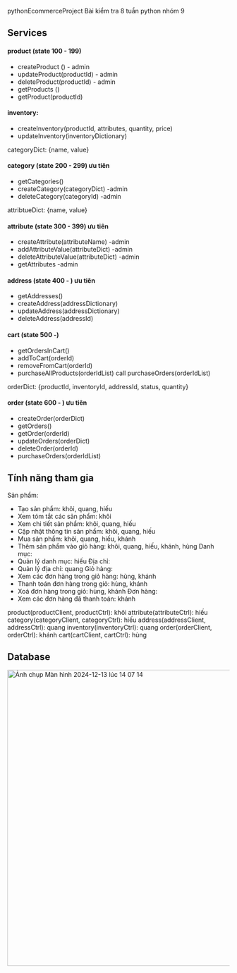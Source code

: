  pythonEcommerceProject
Bài kiểm tra 8 tuần python nhóm 9

## Services

#### product (state 100 - 199)
- createProduct () - admin
- updateProduct(productId) - admin
- deleteProduct(productId) - admin
- getProducts ()
- getProduct(productId) 

#### inventory:
- createInventory(productId, attributes, quantity, price)
- updateInventory(inventoryDictionary)

categoryDict: {name, value}
#### category (state 200 - 299) ưu tiên
- getCategories()
- createCategory(categoryDict) -admin
- deleteCategory(categoryId) -admin

attribtueDict: {name, value}
#### attribute (state 300 - 399) ưu tiên
- createAttribute(attributeName) -admin
- addAttributeValue(attributeDict) -admin
- deleteAttributeValue(attributeDict) -admin
- getAttributes -admin

#### address (state 400 - ) ưu tiên
- getAddresses()
- createAddress(addressDictionary)
- updateAddress(addressDictionary)
- deleteAddress(addressId)

#### cart (state 500 -)
- getOrdersInCart()
- addToCart(orderId)
- removeFromCart(orderId)
- purchaseAllProducts(orderIdList)
    call purchaseOrders(orderIdList)

orderDict: {productId, inventoryId, addressId, status, quantity}
#### order (state 600 - ) ưu tiên
- createOrder(orderDict)
- getOrders()
- getOrder(orderId)
- updateOrders(orderDict)
- deleteOrder(orderId)
- purchaseOrders(orderIdList)
  

## Tính năng tham gia
Sản phẩm:
- Tạo sản phẩm: khôi, quang, hiếu
- Xem tóm tắt các sản phẩm: khôi
- Xem chi tiết sản phẩm: khôi, quang, hiếu
- Cập nhật thông tin sản phẩm: khôi, quang, hiếu
- Mua sản phẩm: khôi, quang, hiếu, khánh
- Thêm sản phẩm vào giỏ hàng: khôi, quang, hiếu, khánh, hùng
Danh mục:
- Quản lý danh mục: hiếu
Địa chỉ:
- Quản lý địa chỉ: quang
Giỏ hàng:
- Xem các đơn hàng trong giỏ hàng: hùng, khánh
- Thanh toán đơn hàng trong giỏ: hùng, khánh
- Xoá đơn hàng trong giỏ: hùng, khánh
Đơn hàng:
- Xem các đơn hàng đã thanh toán: khánh

<!-- Service chịu trách nghiệm cụ thể -->
product(productClient, productCtrl): khôi
attribute(attributeCtrl): hiếu
category(categoryClient, categoryCtrl): hiếu
address(addressClient, addressCtrl): quang
inventory(inventoryCtrl): quang
order(orderClient, orderCtrl): khánh
cart(cartClient, cartCtrl): hùng


## Database
<img width="672" alt="Ảnh chụp Màn hình 2024-12-13 lúc 14 07 14" src="https://github.com/user-attachments/assets/a042147d-4794-497d-949e-a73951408eed" />